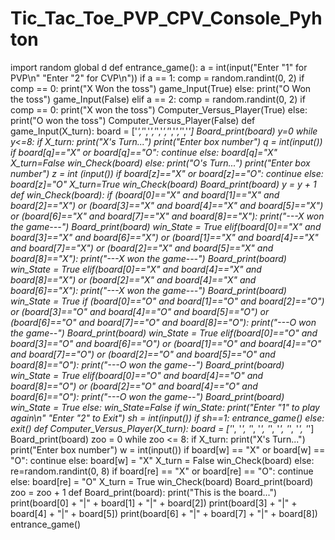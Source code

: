 # Tic_Tac_Toe_PVP_CPV_Console_Pyhton
import random
global d
def entrance_game():
    a = int(input("Enter \"1\" for PVP\n"
                  "Enter \"2\" for CVP\n"))
    if a == 1:
        comp = random.randint(0, 2)
        if comp == 0:
            print("X Won the toss")
            game_Input(True)
        else:
            print("O Won the toss")
            game_Input(False)
    elif a == 2:
        comp = random.randint(0, 2)
        if comp == 0:
            print("X won the toss")
            Computer_Versus_Player(True)
        else:
            print("O won the toss")
            Computer_Versus_Player(False)
def game_Input(X_turn):
    board = ['_','_','_','_','_','_','_','_','_']
    Board_print(board)
    y=0
    while y<=8:
        if X_turn:
            print("X's Turn...")
            print("Enter box number")
            q = int(input())
            if board[q]=="X" or board[q]=="O":
                continue
            else:
                board[q]="X"
                X_turn=False
                win_Check(board)
        else:
            print("O's Turn...")
            print("Enter box number")
            z = int (input())
            if board[z]=="X" or board[z]=="O":
                continue
            else:
                board[z]="O"
                X_turn=True
                win_Check(board)
        Board_print(board)
        y = y + 1
def win_Check(board):
    if (board[0]=="X" and board[1]=="X" and board[2]=="X") or (board[3]=="X" and board[4]=="X" and board[5]=="X") or (board[6]=="X" and board[7]=="X" and board[8]=="X"):
        print("---X won the game---")
        Board_print(board)
        win_State = True
    elif(board[0]=="X" and board[3]=="X" and board[6]=="X") or (board[1]=="X" and board[4]=="X" and board[7]=="X") or (board[2]=="X" and board[5]=="X" and board[8]=="X"):
        print("---X won the game---")
        Board_print(board)
        win_State = True
    elif(board[0]=="X" and board[4]=="X" and board[8]=="X") or (board[2]=="X" and board[4]=="X" and board[6]=="X"):
        print("---X won the game---")
        Board_print(board)
        win_State = True
    if (board[0]=="O" and board[1]=="O" and board[2]=="O") or (board[3]=="O" and board[4]=="O" and board[5]=="O") or (board[6]=="O" and board[7]=="O" and board[8]=="O"):
        print("---O won the game--")
        Board_print(board)
        win_State = True
    elif(board[0]=="O" and board[3]=="O" and board[6]=="O") or (board[1]=="O" and board[4]=="O" and board[7]=="O") or (board[2]=="O" and board[5]=="O" and board[8]=="O"):
        print("---O won the game--")
        Board_print(board)
        win_State = True
    elif(board[0]=="O" and board[4]=="O" and board[8]=="O") or (board[2]=="O" and board[4]=="O" and board[6]=="O"):
        print("---O won the game--")
        Board_print(board)
        win_State = True
    else:
        win_State=False
    if win_State:
        print("Enter \"1\" to play again\n"
              "Enter \"2\" to Exit")
        sh = int(input())
        if sh==1:
            entrance_game()
        else:
            exit()
def Computer_Versus_Player(X_turn):
    board = ['_', '_', '_', '_', '_', '_', '_', '_', '_']
    Board_print(board)
    zoo = 0
    while zoo <= 8:
        if X_turn:
            print("X's Turn...")
            print("Enter box number")
            w = int(input())
            if board[w] == "X" or board[w] == "O":
                continue
            else:
                board[w] = "X"
                X_turn = False
                win_Check(board)
        else:
          re=random.randint(0, 8)
          if board[re] == "X" or board[re] == "O":
            continue
          else:
            board[re] = "O"
            X_turn = True
            win_Check(board)
        Board_print(board)
        zoo = zoo + 1
def Board_print(board):
    print("This is the board...")
    print(board[0] + "|" + board[1] + "|" + board[2])
    print(board[3] + "|" + board[4] + "|" + board[5])
    print(board[6] + "|" + board[7] + "|" + board[8])
entrance_game()
